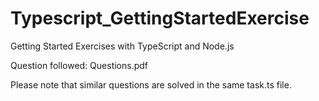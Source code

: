 # Typescript_GettingStartedExercise
Getting Started Exercises with TypeScript and Node.js 

Question followed: Questions.pdf

Please note that similar questions are solved in the same task.ts file.